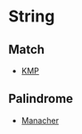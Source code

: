 # String

## Match

* [KMP](match/kmp/kmp.md)

## Palindrome

* [Manacher](palindrome/manacher/manacher.md)